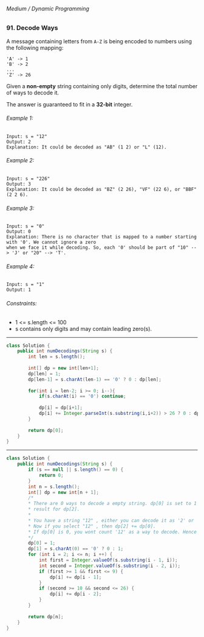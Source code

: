 ###### Medium / Dynamic Programming

### 91. Decode Ways

A message containing letters from `A-Z` is being encoded to numbers using the following mapping:
```
'A' -> 1
'B' -> 2
...
'Z' -> 26
```
Given a **non-empty** string containing only digits, determine the total number of ways to decode it.  

The answer is guaranteed to fit in a **32-bit** integer.  

###### Example 1:
```
Input: s = "12"
Output: 2
Explanation: It could be decoded as "AB" (1 2) or "L" (12).
```

###### Example 2:
```
Input: s = "226"
Output: 3
Explanation: It could be decoded as "BZ" (2 26), "VF" (22 6), or "BBF" (2 2 6).
```

###### Example 3:
```
Input: s = "0"
Output: 0
Explanation: There is no character that is mapped to a number starting with '0'. We cannot ignore a zero 
when we face it while decoding. So, each '0' should be part of "10" --> 'J' or "20" --> 'T'.
```

###### Example 4:
```
Input: s = "1"
Output: 1
```

###### Constraints:
- 1 <= s.length <= 100
- s contains only digits and may contain leading zero(s).

***

```java
class Solution {
    public int numDecodings(String s) {
        int len = s.length();
        
        int[] dp = new int[len+1];
        dp[len] = 1;
        dp[len-1] = s.charAt(len-1) == '0' ? 0 : dp[len];
        
        for(int i = len-2; i >= 0; i--){
            if(s.charAt(i) == '0') continue;
            
            dp[i] = dp[i+1];
            dp[i] += Integer.parseInt(s.substring(i,i+2)) > 26 ? 0 : dp[i+2];
        }
        
        return dp[0];
    }
}
```

***

```java
class Solution {
    public int numDecodings(String s) {
        if (s == null || s.length() == 0) {
            return 0;
        }
        int n = s.length();
        int[] dp = new int[n + 1];
        /*
        * There are 0 ways to decode a empty string. dp[0] is set to 1 only to get the 
        * result for dp[2].
        * 
        * You have a string "12" , either you can decode it as '2' or '12'.
        * Now if you select "12" , then dp[2] += dp[0].
        * If dp[0] is 0, you wont count '12' as a way to decode. Hence dp[0] needs to be 1.
        */
        dp[0] = 1;
        dp[1] = s.charAt(0) == '0' ? 0 : 1;
        for (int i = 2; i <= n; i ++) {
            int first = Integer.valueOf(s.substring(i - 1, i));
            int second = Integer.valueOf(s.substring(i - 2, i));
            if (first >= 1 && first <= 9) {
                dp[i] += dp[i - 1];
            }
            if (second >= 10 && second <= 26) {
                dp[i] += dp[i - 2];
            }
        }
        
        return dp[n];
    }
}
```
